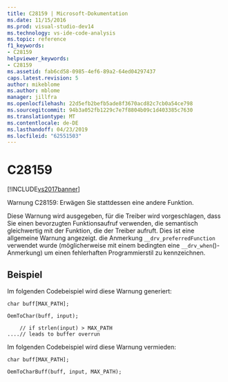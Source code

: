 ```yaml
---
title: C28159 | Microsoft-Dokumentation
ms.date: 11/15/2016
ms.prod: visual-studio-dev14
ms.technology: vs-ide-code-analysis
ms.topic: reference
f1_keywords:
- C28159
helpviewer_keywords:
- C28159
ms.assetid: fab6cd58-0985-4ef6-89a2-64ed04297437
caps.latest.revision: 5
author: mikeblome
ms.author: mblome
manager: jillfra
ms.openlocfilehash: 22d5efb2befb5ade8f3670acd82c7cb0a54ce798
ms.sourcegitcommit: 94b3a052fb1229c7e7f8804b09c1d403385c7630
ms.translationtype: MT
ms.contentlocale: de-DE
ms.lasthandoff: 04/23/2019
ms.locfileid: "62551503"
---
```

# <a name="c28159"></a>C28159
[!INCLUDE[vs2017banner](../includes/vs2017banner.md)]

Warnung C28159: Erwägen Sie stattdessen eine andere Funktion.  
  
 Diese Warnung wird ausgegeben, für die Treiber wird vorgeschlagen, dass Sie einen bevorzugten Funktionsaufruf verwenden, die semantisch gleichwertig mit der Funktion, die der Treiber aufruft. Dies ist eine allgemeine Warnung angezeigt. die Anmerkung `__drv_preferredFunction` verwendet wurde (möglicherweise mit einem bedingten eine `__drv_when`()-Anmerkung) um einen fehlerhaften Programmierstil zu kennzeichnen.  
  
## <a name="example"></a>Beispiel  
 Im folgenden Codebeispiel wird diese Warnung generiert:  
  
```  
char buff[MAX_PATH];  
  
OemToChar(buff, input);  
  
    // if strlen(input) > MAX_PATH  
....// leads to buffer overrun  
```  
  
 Im folgenden Codebeispiel wird diese Warnung vermieden:  
  
```  
char buff[MAX_PATH];  
  
OemToCharBuff(buff, input, MAX_PATH);  
```
